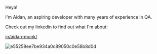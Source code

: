 Heya!

I'm Aidan, an aspiring developer with many years of experience in QA.

Check out my linkedin to find out what I'm about:

[in/aidan-monk/](https://www.linkedin.com/in/aidan-monk/)

![e55258ee7be934a0c89050c0e58b8d0d](https://github.com/user-attachments/assets/29815112-0922-4081-bc85-7ae9a6a75767)
